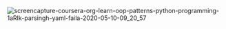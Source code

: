 ![screencapture-coursera-org-learn-oop-patterns-python-programming-1aRIk-parsingh-yaml-faila-2020-05-10-09_20_57](https://user-images.githubusercontent.com/48917675/81504705-ae4da180-929f-11ea-980d-3d6981864bd4.png)
